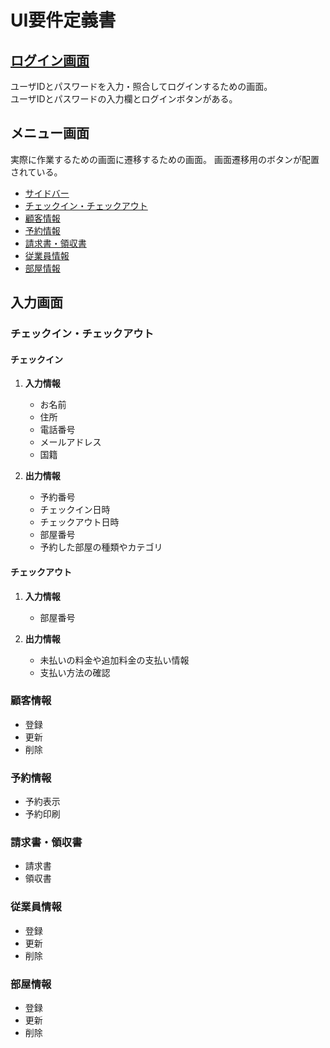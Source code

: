 # UI要件定義書
## [ログイン画面](Login.png)

ユーザIDとパスワードを入力・照合してログインするための画面。<br>
ユーザIDとパスワードの入力欄とログインボタンがある。

## メニュー画面

実際に作業するための画面に遷移するための画面。
画面遷移用のボタンが配置されている。

- [サイドバー](Side_Ber.png)
- [チェックイン・チェックアウト](Check_IN-OUT.png)
- [顧客情報](顧客情報.png)
- [予約情報](予約情報.png)
- [請求書・領収書](請求書・領収書.png)
- [従業員情報](従業員情報.png)
- [部屋情報](部屋情報.png)

## 入力画面
### チェックイン・チェックアウト
#### チェックイン
1. **入力情報**
   - お名前
   - 住所
   - 電話番号
   - メールアドレス
   - 国籍

1. **出力情報**
   - 予約番号
   - チェックイン日時
   - チェックアウト日時
   - 部屋番号
   - 予約した部屋の種類やカテゴリ

#### チェックアウト
1. **入力情報**
   - 部屋番号

1. **出力情報**
   - 未払いの料金や追加料金の支払い情報
   - 支払い方法の確認

### 顧客情報
- 登録
- 更新
- 削除
### 予約情報
- 予約表示
- 予約印刷
### 請求書・領収書
- 請求書
- 領収書
### 従業員情報
- 登録
- 更新
- 削除
### 部屋情報
- 登録
- 更新
- 削除
